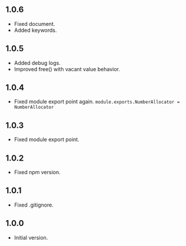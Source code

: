 ## 1.0.6
- Fixed document.
- Added keywords.

## 1.0.5
- Added debug logs.
- Improved free() with vacant value behavior.

## 1.0.4
- Fixed module export point again. `module.exports.NumberAllocator = NumberAllocator`

## 1.0.3
- Fixed module export point.

## 1.0.2
- Fixed npm version.

## 1.0.1
- Fixed .gitignore.

## 1.0.0
- Initial version.
